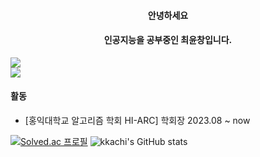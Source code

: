 <div style="text-align: center;">

#### 안녕하세요

#### 인공지능을 공부중인 최윤창입니다.

</div>

<div>
<img src="https://img.shields.io/badge/react-#61DAFB?style=flat-square&logo=react&logoColor=white"/>
</div>
<div>
<img src="https://img.shields.io/badge/Python-3776AB?style=flat-square&logo=python&logoColor=white">
</div>

#### 활동

 - [홍익대학교 알고리즘 학회 HI-ARC] 학회장 2023.08 ~ now 


[![Solved.ac 프로필](http://mazassumnida.wtf/api/v2/generate_badge?boj=bambini77)](https://solved.ac/bambini77)
 ![kkachi's GitHub stats](https://github-readme-stats.vercel.app/api?username=bambini77&show_icons=true&?count_private=true)